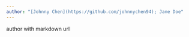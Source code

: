 ```yaml
---
author: "[Johnny Chen](https://github.com/johnnychen94); Jane Doe"
---
```


author with markdown url
